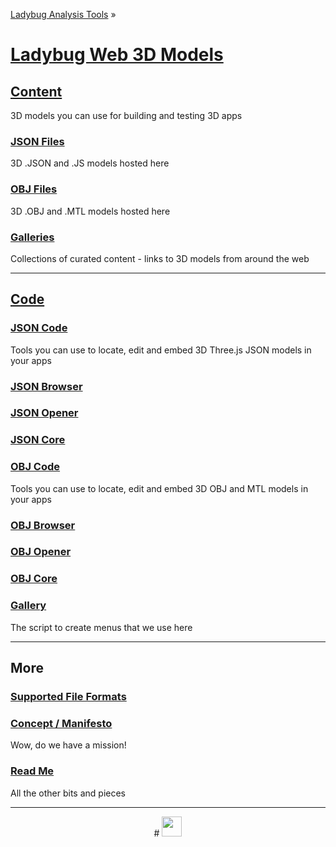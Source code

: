 ﻿[Ladybug Analysis Tools]( https://ladybug-analysis-tools.github.io/ ) »

[Ladybug Web 3D Models]( ./index.html#index.md )
===

## [Content]( content/index.html )

3D models you can use for building and testing 3D apps


### [JSON Files]( ./content/json/index.html )

3D .JSON and .JS models hosted here

### [OBJ Files]( ./content/obj/index.html )

3D .OBJ and .MTL models hosted here

### [Galleries]( ./content/galleries/index.html )

Collections of curated content - links to 3D models from around the web

***


## [Code]( code/index.html )


### [JSON Code]( code/json/index.html )

Tools you can use to locate, edit and embed 3D Three.js JSON models in your apps

### [JSON Browser ]( code/json/browser/index.html )

### [JSON Opener]( code/json/opener/index.html )

### [JSON Core]( code/json/core/index.html )


### [OBJ Code]( code/obj/index.html )

Tools you can use to locate, edit and embed 3D OBJ and MTL models in your apps

### [OBJ Browser ]( code/obj/browser/index.html )

### [OBJ Opener]( code/obj/opener/index.html )

### [OBJ Core]( code/obj/core/index.html )

### [Gallery]( code/gallery/index.html )
The script to create menus that we use here

***

## More

### [Supported File Formats]( #supported-file-formats.md )

### [Concept / Manifesto ]( #concept.md )
Wow, do we have a mission!

### [Read Me]( #readme.md )
All the other bits and pieces

***

<center title="dingbat" >
# <a href=javascript:menu.scrollTop=0; style=text-decoration:none; ><img src="https://ladybug-analysis-tools.github.io/images/ladybug-logo.png" width=32 ></a>
</center>